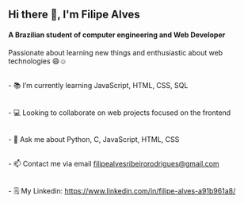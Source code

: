 ## Hi there 👋, I'm Filipe Alves

#### A Brazilian student of computer engineering and Web Developer
Passionate about learning new things and enthusiastic about web technologies 😄☺️

<br>- 📚  I’m currently learning JavaScript, HTML, CSS, SQL

<br>- 💻 Looking to collaborate on web projects focused on the frontend

<br>- 🧐 Ask me about Python, C, JavaScript, HTML, CSS

<br>- 📫 Contact me via email filipealvesribeirorodrigues@gmail.com

<br>- 🗒️ My Linkedin: https://www.linkedin.com/in/filipe-alves-a91b961a8/


